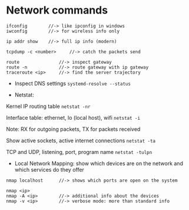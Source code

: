 # Network commands
```
ifconfig		//-> like ipconfig in windows
iwconfig		//-> for wireless info only

ip addr show	//-> full ip info (modern)

tcpdump -c <number>		//-> catch the packets send

route				//-> inspect gateway
route -n			//-> route gateway with ip gateway
traceroute <ip>		//-> find the server trajectory
```
- Inspect DNS settings
`systemd-resolve --status`

- Netstat: 

Kernel IP routing table `netstat -nr`

Interface table: ethernet, lo (local host), wifi `netstat -i` 

Note: RX for outgoing packets, TX for packets received

Show active sockets, active internet connections `netstat -ta` 

TCP and UDP, listening, port, program name `netstat -tulpn` 

- Local Network Mapping: show which devices are on the network and which services do they offer
```
nmap localhost      //-> shows which ports are open on the system

nmap <ip>
nmap -A <ip>		//-> additional info about the devices
nmap -v <ip>		//-> verbose mode: more than standard info
```